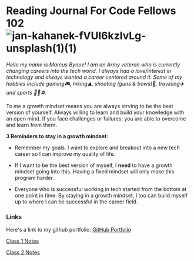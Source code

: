# Reading Journal For Code Fellows 102 ![jan-kahanek-fVUl6kzIvLg-unsplash(1)(1)](https://user-images.githubusercontent.com/118087203/201806866-c505fa26-a698-4956-8295-8fd8efb9f823.jpg)

*Hello my name is Marcus Bynoe! I am an Army veteran who is currently changing careers into the tech world. I always had a love/interest in technology and always wanted a career centered around it. Some of my hobbies include gaming🎮, hiking⛰️, shooting (guns & bows)🏹, traveling✈️ and sports 🏈🏀⚽.*

To me a growth mindset means you are always strving to be the best version of yourself. Always willing to learn and build your knowledge with an open mind. If you face challenges or failures; you are able to overcome and learn from them. 

**3 Reminders to stay in a growth mindset:**

- Remember my goals. I want to explore and breakout into a new tech career so I can improve my quality of life. 
 
- If I want to be the best version of myself, I **need** to have a growth mindset going into this. Having a fixed mindset will only make this program harder.  

- Everyone who is successful working in tech started from the bottom at one point in time. By staying in a growth mindset, I too can build myself up to where I can be successful in the career field.  

### Links
Here's a link to my github portfolio: [GitHub Portfolio](https://github.com/marcusbynoe/reading-notes)

[Class 1 Notes](https://marcusbynoe.github.io/reading-notes/class1)

[Class 2 Notes](https://marcusbynoe.github.io/reading-notes/class2)
